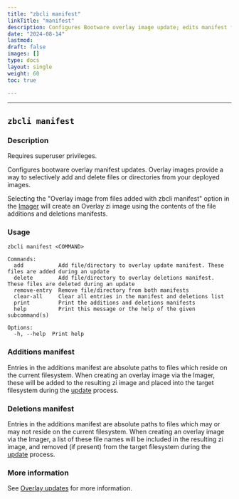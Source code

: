 ```yaml
---
title: "zbcli manifest"
linkTitle: "manifest"
description: Configures Bootware overlay image update; edits manifest files
date: "2024-08-14"
lastmod:
draft: false
images: []
type: docs
layout: single
weight: 60
toc: true

---
```


-----

## `zbcli manifest`

### Description

Requires superuser privileges.

Configures bootware overlay manifest updates. Overlay images provide a way to selectively add and delete files or directories from your deployed images.

Selecting the "Overlay image from files added with zbcli manifest" option in the [Imager](../imager) will create an Overlay zi image using the contents of the file additions and deletions manifests.

### Usage

```
zbcli manifest <COMMAND>

Commands:
  add           Add file/directory to overlay update manifest. These files are added during an update
  delete        Add file/directory to overlay deletions manifest. These files are deleted during an update
  remove-entry  Remove file/directory from both manifests
  clear-all     Clear all entries in the manifest and deletions list
  print         Print the additions and deletions manifests
  help          Print this message or the help of the given subcommand(s)

Options:
  -h, --help  Print help

```

### Additions manifest
Entries in the additions manifest are absolute paths to files which reside on the current filesystem. When creating an overlay image via the Imager, these will be added to the resulting zi image and placed into the target filesystem during the [update](../update) process.

### Deletions manifest
Entries in the additions manifest are absolute paths to files which may or may not reside on the current filesystem. When creating an overlay image via the Imager, a list of these file names will be included in the resulting zi image, and removed (if present) from the target filesystem during the [update](../update) process.

### More information

See [Overlay updates](../../features/overlays) for more information.


